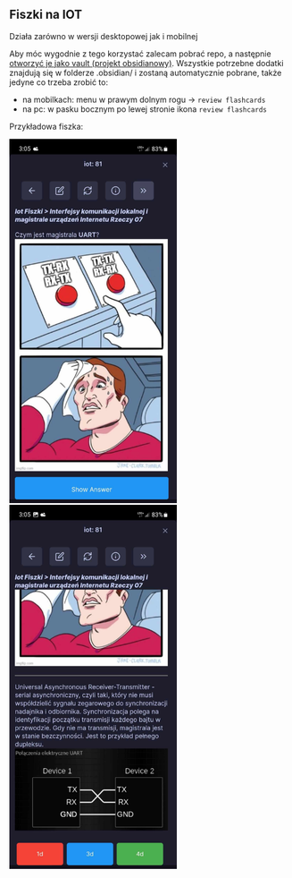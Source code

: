 ## Fiszki na IOT
Działa zarówno w wersji desktopowej jak i mobilnej

Aby móc wygodnie z tego korzystać zalecam pobrać repo, a następnie [otworzyć je jako vault (projekt obsidianowy)](./UruchomienieFIszek.mp4). 
Wszystkie potrzebne dodatki znajdują się w folderze .obsidian/ i zostaną automatycznie pobrane, także jedyne co trzeba zrobić to:
- na mobilkach: menu w prawym dolnym rogu -> `review flashcards`
- na pc: w pasku bocznym po lewej stronie ikona `review flashcards`

Przykładowa fiszka:

<img src="./FILES/1st-side.jpg" alt="1st side" style="width:300px;"/> <img src="./FILES/2nd-side.jpg" alt="2nd side" style="width:300px;"/>

